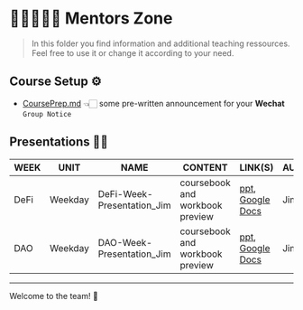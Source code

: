 # 👩🏿‍🏫👨‍🏫 Mentors Zone

>In this folder you find information and additional teaching ressources. Feel free to use it or change it according to your need. 

## Course Setup ⚙️
- [CoursePrep.md](course_setup/CoursePrep.md) 👈🏻 some pre-written announcement for your **Wechat** `Group Notice`

## Presentations 👨‍🏫   
  
|WEEK|UNIT|NAME|CONTENT|LINK(S)|AUTHOR|
|--|--|--|--|--|--|
|DeFi|Weekday|DeFi-Week-Presentation_Jim|coursebook and workbook preview|[ppt](presentations/3_DeFi-week/DeFi-Week-Presentation_Jim.pptx), [Google Docs](https://docs.google.com/presentation/d/1KNo1ZnzoeqJ6SlBqFP1FxnOKa1KUZQe3L1b7yffv68E/edit?usp=sharing)|Jim|
|DAO|Weekday|DAO-Week-Presentation_Jim|coursebook and workbook preview|[ppt](presentations/5_DAO-week/DAO-Week-Presentation_Jim.pptx), [Google Docs](https://docs.google.com/presentation/d/1XzZ42enUTFhXX75TSzgGXHkrnR6c8TT1woXsptzzJas/edit?usp=sharing)|Jim|


---  
Welcome to the team! 👏  